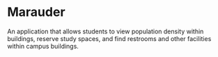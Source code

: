Marauder
========

An application that allows students to view population density within buildings, reserve study spaces, and find restrooms and other facilities within campus buildings.
